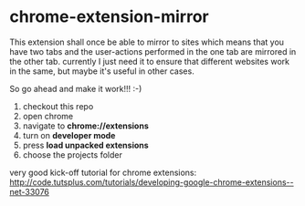 # chrome-extension-mirror

This extension shall once be able to mirror to sites
which means that you have two tabs and the user-actions performed in the one tab are mirrored in the other tab.
currently I just need it to ensure that different websites work in the same, but maybe it's useful in other cases.

So go ahead and make it work!!! :-)

1. checkout this repo
2. open chrome 
3. navigate to **chrome://extensions**
4. turn on **developer mode**
5. press **load unpacked extensions**
6. choose the projects folder

very good kick-off tutorial for chrome extensions:
http://code.tutsplus.com/tutorials/developing-google-chrome-extensions--net-33076
